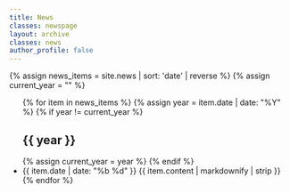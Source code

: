 ```yaml
---
title: News
classes: newspage
layout: archive
classes: news
author_profile: false
---
```


{% assign news_items = site.news | sort: 'date' | reverse %}
{% assign current_year = "" %}

<ul class="news-list">
  {% for item in news_items %}
    {% assign year = item.date | date: "%Y" %}
    {% if year != current_year %}
      <h2 class="news-year">{{ year }}</h2>
      {% assign current_year = year %}
    {% endif %}
    <li class="news-row">
      <span class="news-date">{{ item.date | date: "%b %d" }}</span>
      <span class="news-entry">{{ item.content | markdownify | strip }}</span>
    </li>
  {% endfor %}
</ul>